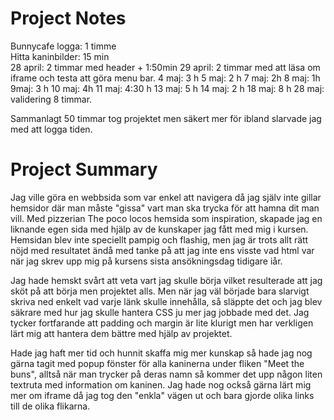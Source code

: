 # Project Notes
Bunnycafe logga: 1 timme
<br>Hitta kaninbilder: 15 min
<br>28 april: 2 timmar med header + 1:50min
29 april: 2 timmar med att läsa om iframe och testa att göra menu bar.
4 maj: 3 h
5 maj: 2 h
7 maj: 2h
8 maj: 1h
9maj: 3 h
10 maj: 4h
11 maj: 4:30 h
13 maj: 5 h
14 maj: 2 h
18 maj: 8 h
28 maj: validering 8 timmar.

Sammanlagt 50 timmar tog projektet men säkert mer för ibland slarvade jag med att logga tiden. 

# Project Summary
Jag ville göra en webbsida som var enkel att navigera då jag själv inte gillar hemsidor där man måste "gissa" vart man ska trycka för att hamna dit man vill. Med pizzerian The poco locos hemsida som inspiration, skapade jag en liknande egen sida med hjälp av de kunskaper jag fått med mig i kursen. Hemsidan blev inte speciellt pampig och flashig, men jag är trots allt rätt nöjd med resultatet ändå med tanke på att jag inte ens visste vad html var när jag skrev upp mig på kursens sista ansökningsdag tidigare iår.  

Jag hade hemskt svårt att veta vart jag skulle börja vilket resulterade att jag sköt på att börja men projektet alls. Men när jag väl började bara slarvigt skriva ned enkelt vad varje länk skulle innehålla, så släppte det och jag blev säkrare med hur jag skulle hantera CSS ju mer jag jobbade med det. Jag tycker fortfarande att padding och margin är lite klurigt men har verkligen lärt mig att hantera dem bättre med hjälp av projektet. 

Hade jag haft mer tid och hunnit skaffa mig mer kunskap så hade jag nog gärna tagit med popup fönster för alla kaninerna under fliken "Meet the buns", alltså när man trycker på deras namn så kommer det upp någon liten textruta med information om kaninen. Jag hade nog också gärna lärt mig mer om iframe då jag tog den "enkla" vägen ut och bara gjorde olika links till de olika flikarna. 


